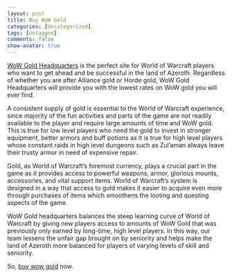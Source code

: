 ```yaml
---
layout: post
title: Buy WoW Gold
categories: [Uncategorized]
tags: [Untagged]
comments: false
show-avatar: true
---
```


<a href="http://www.wowgoldhq.com/" target="_blank">WoW Gold Headquarters</a> is the perfect site for World of Warcraft players who want to get ahead and be successful in the land of Azeroth. Regardless of whether you are after Alliance gold or Horde gold, WoW Gold Headquarters will provide you with the lowest rates on WoW gold you will ever find.

A consistent supply of gold is essential to the World of Warcraft experience, since majority of the fun activities and parts of the game are not readily available to the player and require large amounts of time and WoW gold. This is true for low level players who need the gold to invest in stronger equipment, better armors and buff potions as it is true for high level players whose constant raids in high level dungeons such as Zul’aman always leave their trusty armor in need of expensive repair.

Gold, as World of Warcraft’s foremost currency, plays a crucial part in the game as it provides access to powerful weapons, armor, glorious mounts, accessories, and vital support items. World of Warcraft’s system is designed in a way that access to gold makes it easier to acquire even more through purchases of items which smoothens the looting and questing aspects of the game.

WoW Gold headquarters balances the steep learning curve of World of Warcraft by giving new players access to amounts of WoW Gold that was previously only earned by long-time, high level players. In this way, our team lessens the unfair gap brought on by seniority and helps make the land of Azeroth more balanced for players of varying levels of skill and seniority.

So, <a href="http://www.wowgoldhq.com">buy wow gold</a> now.